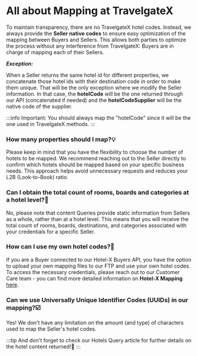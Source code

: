 ﻿---
sidebar_position: 5
---

# All about Mapping at TravelgateX

To maintain transparency, there are no TravelgateX hotel codes. Instead, we always provide the **Seller native codes** to ensure easy optimization of the mapping between Buyers and Sellers. This allows both parties to optimize the process without any interference from TravelgateX: Buyers are in charge of mapping each of their Sellers.

**_Exception:_**

When a Seller returns the same hotel id for different properties, we concatenate those hotel ids with their destination code in order to make them unique. That will be the only exception where we modify the Seller information. In that case, the **hotelCode** will be the one returned through our API (concatenated if needed) and the **hotelCodeSupplier** will be the native code of the supplier.

:::info Important:
You should always map the "hotelCode" since it will be the one used in TravelgateX methods.
:::

### How many properties should I map?💡
Please keep in mind that you have the flexibility to choose the number of hotels to be mapped. We recommend reaching out to the Seller directly to confirm which hotels should be mapped based on your specific business needs. This approach helps avoid unnecessary requests and reduces your L2B (Look-to-Book) ratio.

### Can I obtain the total count of rooms, boards and categories at a hotel level?🏨
No, please note that content Queries provide static information from Sellers as a whole, rather than at a hotel level. This means that you will receive the total count of rooms, boards, destinations, and categories associated with your credentials for a specific Seller.

### How can I use my own hotel codes?🚀
If you are a Buyer connected to our Hotel-X Buyers API, you have the option to upload your own mapping files to our FTP and use your own hotel codes. To access the necessary credentials, please reach out to our Customer Care team - you can find more detailed information on **Hotel-X Mapping** [here](https://docs.travelgatex.com/connectiontypesbuyers/hotel-x/plugins/mapping/).

### Can we use Universally Unique Identifier Codes (UUIDs) in our mapping?☑️
Yes! We don't have any limitation on the amount (and type) of characters used to map the Seller's hotel codes.

:::tip
And don't forget to check our Hotels Query article for further details on the hotel content returned!📖
:::